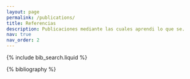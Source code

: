 ```yaml
---
layout: page
permalink: /publications/
title: Referencias
description: Publicaciones mediante las cuales aprendi lo que se.
nav: true
nav_order: 2
---
```


<!-- _pages/publications.md -->

<!-- Bibsearch Feature -->

{% include bib_search.liquid %}

<div class="publications">

{% bibliography %}

</div>
